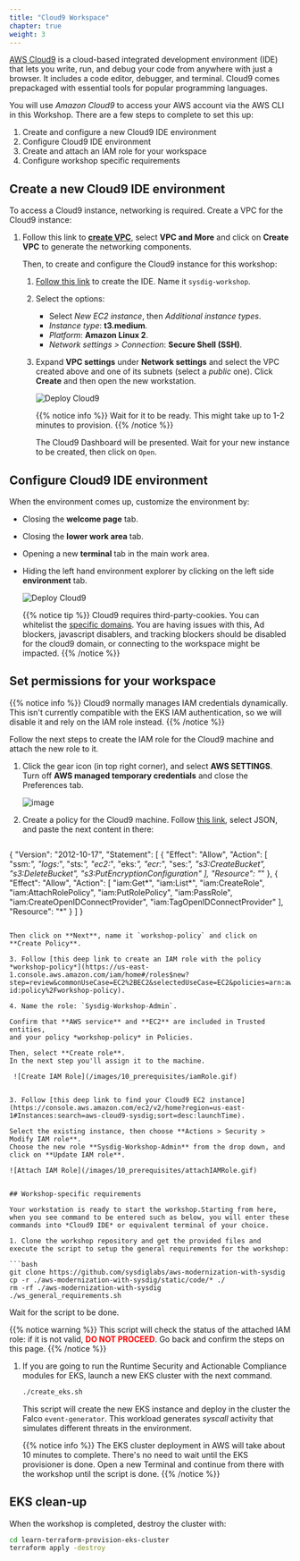 ```yaml
---
title: "Cloud9 Workspace"
chapter: true
weight: 3
---
```


[AWS Cloud9](https://aws.amazon.com/cloud9/) is a cloud-based integrated development environment (IDE)
that lets you write, run, and debug your code from anywhere with just a browser.
It includes a code editor, debugger, and terminal. Cloud9 comes prepackaged with essential tools for popular programming languages.

You will use _Amazon Cloud9_ to access your AWS account via the AWS CLI in this Workshop. There are a few steps to complete to set this up:

1. Create and configure a new Cloud9 IDE environment
2. Configure Cloud9 IDE environment
3. Create and attach an IAM role for your workspace
4. Configure workshop specific requirements


## Create a new Cloud9 IDE environment

To access a Cloud9 instance, networking is required.
Create a VPC for the Cloud9 instance:

1. Follow this link to
   [**create VPC**](https://us-east-1.console.aws.amazon.com/vpc/home?region=us-east-1#CreateVpc:createMode=vpcWithResources),
   select **VPC and More** 
   and click on **Create VPC** to generate the networking components.

   Then, to create and configure the Cloud9 instance for this workshop:

      1. [Follow this link](https://us-east-1.console.aws.amazon.com/cloud9control/home?region=us-east-1#/create/)
         to create the IDE. Name it `sysdig-workshop`.

      2. Select the options:
          - Select *New EC2 instance*, then *Additional instance types*.
          - *Instance type*: **t3.medium**.
          - *Platform*: **Amazon Linux 2**.
          - *Network settings > Connection*: **Secure Shell (SSH)**.

      3. Expand **VPC settings** under **Network settings**
         and select the VPC created above
         and one of its subnets (select a *public* one).
         Click **Create** and then open the new workstation.

          ![Deploy Cloud9](/images/10_prerequisites/cloud9.gif)

          {{% notice info %}}
Wait for it to be ready. This might take up to 1-2 minutes to provision.
{{% /notice %}}

         The Cloud9 Dashboard will be presented. Wait for your new instance to be created,
         then click on `Open`.
         

## Configure Cloud9 IDE environment

When the environment comes up, customize the environment by:

  - Closing the **welcome page** tab.
  - Closing the **lower work area** tab.
  - Opening a new **terminal** tab in the main work area.
  - Hiding the left hand environment explorer
   by clicking on the left side **environment** tab.

    ![Deploy Cloud9](/images/10_prerequisites/cloud9config.gif)


    {{% notice tip %}}
Cloud9 requires third-party-cookies. You can whitelist the [specific domains]( https://docs.aws.amazon.com/cloud9/latest/user-guide/troubleshooting.html#troubleshooting-env-loading).  You are having issues with this, Ad blockers, javascript disablers, and tracking blockers should be disabled for the cloud9 domain, or connecting to the workspace might be impacted.
{{% /notice %}}


## Set permissions for your workspace

{{% notice info %}}
Cloud9 normally manages IAM credentials dynamically. This isn't currently compatible with
the EKS IAM authentication, so we will disable it and rely on the IAM role instead.
{{% /notice %}}

Follow the next steps to create the IAM role for the Cloud9 machine
and attach the new role to it.

1. Click the gear icon (in top right corner),
   and select **AWS SETTINGS**. Turn off **AWS managed temporary credentials** and close the Preferences tab.
   
   ![image](/images/10_prerequisites/iamRoleWorkspace.gif)

2. Create a policy for the Cloud9 machine. Follow [this link](https://us-east-1.console.aws.amazon.com/iamv2/home?region=eu-central-1#/policies/create?step=addPermissions), select JSON, and paste the next content in there:

   ```json
{
    "Version": "2012-10-17",
    "Statement": [
        {
            "Effect": "Allow",
            "Action": [
                "ssm:*",
                "logs:*",
                "sts:*",
                "ec2:*",
                "eks:*",
                "ecr:*",
                "ses:*",
                "s3:CreateBucket",
                "s3:DeleteBucket",
                "s3:PutEncryptionConfiguration"
            ],
            "Resource": "*"
        },
        {
            "Effect": "Allow",
            "Action": [
                "iam:Get*",
                "iam:List*",
                "iam:CreateRole",
                "iam:AttachRolePolicy",
                "iam:PutRolePolicy",
                "iam:PassRole",
                "iam:CreateOpenIDConnectProvider",
                "iam:TagOpenIDConnectProvider"
            ],
            "Resource": "*"
        }
    ]
}
   ```

   Then click on **Next**, name it `workshop-policy` and click on **Create Policy**.

3. Follow [this deep link to create an IAM role with the policy *workshop-policy*](https://us-east-1.console.aws.amazon.com/iam/home#/roles$new?step=review&commonUseCase=EC2%2BEC2&selectedUseCase=EC2&policies=arn:aws:iam::account-id:policy%2Fworkshop-policy). 
   
4. Name the role: `Sysdig-Workshop-Admin`.

   Confirm that **AWS service** and **EC2** are included in Trusted entities,
   and your policy *workshop-policy* in Policies.
   
   Then, select **Create role**.
   In the next step you'll assign it to the machine.

    ![Create IAM Role](/images/10_prerequisites/iamRole.gif)


3. Follow [this deep link to find your Cloud9 EC2 instance](https://console.aws.amazon.com/ec2/v2/home?region=us-east-1#Instances:search=aws-cloud9-sysdig;sort=desc:launchTime).

   Select the existing instance, then choose **Actions > Security > Modify IAM role**.
   Choose the new role **Sysdig-Workshop-Admin** from the drop down, and click on **Update IAM role**.

   ![Attach IAM Role](/images/10_prerequisites/attachIAMRole.gif)


## Workshop-specific requirements

Your workstation is ready to start the workshop.Starting from here, when you see command to be entered such as below, you will enter these commands into *Cloud9 IDE* or equivalent terminal of your choice.

1. Clone the workshop repository and get the provided files and execute the script to setup the general requirements for the workshop:

   ```bash
   git clone https://github.com/sysdiglabs/aws-modernization-with-sysdig
   cp -r ./aws-modernization-with-sysdig/static/code/* ./
   rm -rf ./aws-modernization-with-sysdig
   ./ws_general_requirements.sh
   ```

   Wait for the script to be done.

   {{% notice warning %}}
This script will check the status of the attached IAM role: if it is not valid, <span style="color: red;">**DO NOT PROCEED**</span>. Go back and confirm the steps on this page.
{{% /notice %}}

1. If you are going to run the Runtime Security and Actionable Compliance modules for EKS, 
   launch a new EKS cluster with the next command.
   
   ```bash
   ./create_eks.sh
   ```

   This script will create the new EKS instance and deploy in the cluster the Falco `event-generator`.
   This workload generates *syscall* activity that simulates different threats in the environment.


      {{% notice info %}}
The EKS cluster deployment in AWS will take about 10 minutes to complete.
There's no need to wait until the EKS provisioner is done. Open a new Terminal and continue from there with the workshop until the script is done.
{{% /notice %}}


## EKS clean-up

When the workshop is completed, destroy the cluster with:


```bash
cd learn-terraform-provision-eks-cluster
terraform apply -destroy
```
